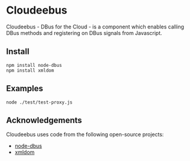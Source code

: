 
Cloudeebus
==========

Cloudeebus - DBus for the Cloud - is a component which enables calling DBus
 methods and registering on DBus signals from Javascript.


Install
-------

    npm install node-dbus
    npm install xmldom


Examples
--------

    node ./test/test-proxy.js 


Acknowledgements
----------------

Cloudeebus uses code from the following open-source projects:

  * [node-dbus](https://npmjs.org/package/node-dbus)
  * [xmldom](https://npmjs.org/package/xmldom)
